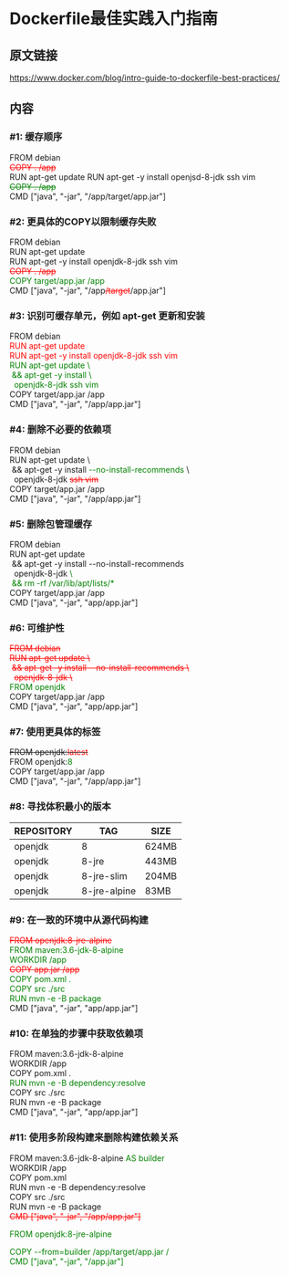 # Dockerfile最佳实践入门指南

## 原文链接

https://www.docker.com/blog/intro-guide-to-dockerfile-best-practices/

## 内容

### #1: 缓存顺序

FROM debian  
<font color=red>~~COPY . /app~~</font>  
RUN apt-get update
RUN apt-get -y install openjsd-8-jdk ssh vim  
<font color=green>~~COPY . /app~~</font>  
CMD ["java", "-jar", "/app/target/app.jar"]

### #2: 更具体的COPY以限制缓存失败

FROM debian  
RUN apt-get update  
RUN apt-get -y install openjdk-8-jdk ssh vim  
<font color=red>~~COPY . /app~~</font>  
<font color=green>COPY target/app.jar /app</font>  
CMD ["java", "-jar", "/app<font color=red>~~/target~~</font>/app.jar"]

### #3: 识别可缓存单元，例如 apt-get 更新和安装

FROM debian  
<font color=red>RUN apt-get update</font>  
<font color=red>RUN apt-get -y install openjdk-8-jdk ssh vim</font>  
<font color=green>RUN apt-get update \  
&#160;&& apt-get -y install \  
&#160;&#160;openjdk-8-jdk ssh vim</font>  
COPY target/app.jar /app  
CMD ["java", "-jar", "/app/app.jar"]

### #4: 删除不必要的依赖项

FROM debian  
RUN apt-get update \  
&#160;&& apt-get -y install <font color=green>--no-install-recommends</font> \  
&#160;&#160;openjdk-8-jdk<font color=red> ~~ssh vim~~</font>  
COPY target/app.jar /app  
CMD ["java", "-jar", "/app/app.jar"]

### #5: 删除包管理缓存

FROM debian  
RUN apt-get update \
&#160;&& apt-get -y install --no-install-recommends \
&#160;&#160;openjdk-8-jdk <font color=green>\  
&#160;&& rm -rf /var/lib/apt/lists/*</font>  
COPY target/app.jar /app  
CMD ["java", "-jar", "app/app.jar"]

### #6: 可维护性

<font color=red>~~FROM debian~~  
~~RUN apt-get update \\~~  
&#160;~~&& apt-get -y install --no-install-recommends \\~~  
&#160;&#160;~~openjdk-8-jdk \\~~</font>  
<font color=green>FROM openjdk</font>  
COPY target/app.jar /app  
CMD ["java", "-jar", "app/app.jar"]

### #7: 使用更具体的标签

~~FROM openjdk:<font color=red>latest</font>~~  
FROM openjdk:<font color=green>8</font>  
COPY target/app.jar /app  
CMD ["java", "-jar", "/app/app.jar"]

### #8: 寻找体积最小的版本

|   REPOSITORY   |   TAG   |   SIZE   |
| ---- | ---- | ---- |
|   openjdk   |   8   |   624MB   |
|   openjdk   |   8-jre   |   443MB   |
|   openjdk   |   8-jre-slim   |   204MB   |
|   openjdk   |   8-jre-alpine   |   83MB   |

### #9: 在一致的环境中从源代码构建

<font color=red>~~FROM openjdk:8-jre-alpine~~</font>  
<font color=green>FROM maven:3.6-jdk-8-alpine  
WORKDIR /app</font>  
<font color=red>~~COPY app.jar /app~~</font>  
<font color=green>COPY pom.xml .  
COPY src ./src  
RUN mvn -e -B package</font>  
CMD ["java", "-jar", "app/app.jar"]

### #10: 在单独的步骤中获取依赖项

FROM maven:3.6-jdk-8-alpine  
WORKDIR /app  
COPY pom.xml .  
<font color=green>RUN mvn -e -B dependency:resolve</font>  
COPY src ./src  
RUN mvn -e -B package  
CMD ["java", "-jar", "app/app.jar"]

### #11: 使用多阶段构建来删除构建依赖关系

FROM maven:3.6-jdk-8-alpine<font color=green> AS builder</font>  
WORKDIR /app  
COPY pom.xml  
RUN mvn -e -B dependency:resolve  
COPY src ./src  
RUN mvn -e -B package  
<font color=red>~~CMD ["java", "-jar", "/app/app.jar"]~~</font>

<font color=green>
FROM openjdk:8-jre-alpine

COPY --from=builder /app/target/app.jar /  
CMD ["java", "-jar", "/app.jar"]
</font>


